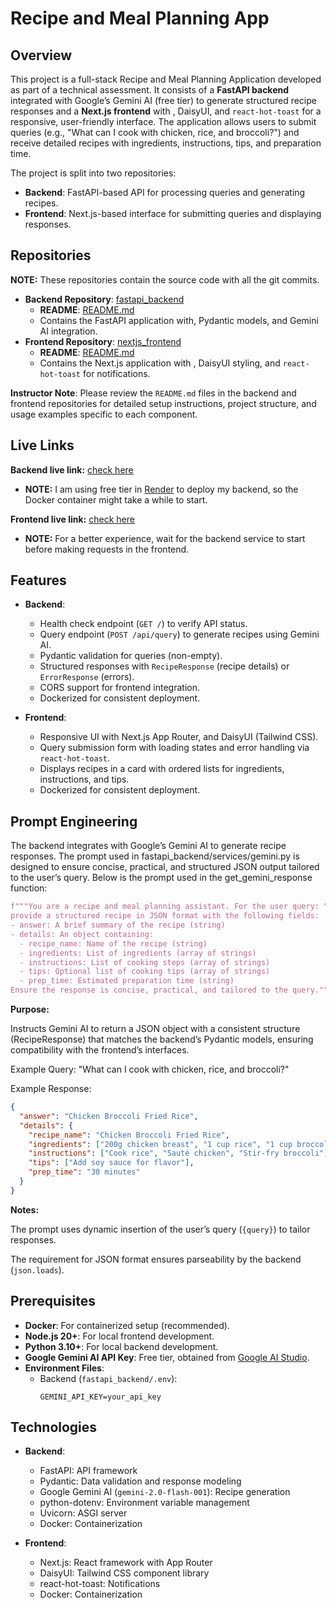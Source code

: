 # Recipe and Meal Planning App

## Overview

This project is a full-stack Recipe and Meal Planning Application developed as part of a technical assessment. It consists of a **FastAPI backend** integrated with Google’s Gemini AI (free tier) to generate structured recipe responses and a **Next.js frontend** with , DaisyUI, and `react-hot-toast` for a responsive, user-friendly interface. The application allows users to submit queries (e.g., "What can I cook with chicken, rice, and broccoli?") and receive detailed recipes with ingredients, instructions, tips, and preparation time.

The project is split into two repositories:

- **Backend**: FastAPI-based API for processing queries and generating recipes.
- **Frontend**: Next.js-based interface for submitting queries and displaying responses.

## Repositories

**NOTE:** These repositories contain the source code with all the git commits.

- **Backend Repository**: [fastapi_backend](https://github.com/LoisaKitakaya/fastapi_backend)
  - **README**: [README.md](https://github.com/LoisaKitakaya/fastapi_backend/blob/main/README.md)
  - Contains the FastAPI application with, Pydantic models, and Gemini AI integration.
- **Frontend Repository**: [nextjs_frontend](https://github.com/LoisaKitakaya/nextjs_frontend)
  - **README**: [README.md](https://github.com/LoisaKitakaya/nextjs_frontend/blob/main/README.md)
  - Contains the Next.js application with , DaisyUI styling, and `react-hot-toast` for notifications.

**Instructor Note**: Please review the `README.md` files in the backend and frontend repositories for detailed setup instructions, project structure, and usage examples specific to each component.

## Live Links

**Backend live link:** [check here](https://fastapi-backend-0mb9.onrender.com/)

- **NOTE:** I am using free tier in [Render](https://render.com/) to deploy my backend, so the Docker container might take a while to start.

**Frontend live link:** [check here](https://nextjs-frontend-ochre.vercel.app/)

- **NOTE:** For a better experience, wait for the backend service to start before making requests in the frontend.

## Features

- **Backend**:

  - Health check endpoint (`GET /`) to verify API status.
  - Query endpoint (`POST /api/query`) to generate recipes using Gemini AI.
  - Pydantic validation for queries (non-empty).
  - Structured responses with `RecipeResponse` (recipe details) or `ErrorResponse` (errors).
  - CORS support for frontend integration.
  - Dockerized for consistent deployment.

- **Frontend**:
  - Responsive UI with Next.js App Router, and DaisyUI (Tailwind CSS).
  - Query submission form with loading states and error handling via `react-hot-toast`.
  - Displays recipes in a card with ordered lists for ingredients, instructions, and tips.
  - Dockerized for consistent deployment.

## Prompt Engineering

The backend integrates with Google’s Gemini AI to generate recipe responses. The prompt used in fastapi_backend/services/gemini.py is designed to ensure concise, practical, and structured JSON output tailored to the user’s query. Below is the prompt used in the get_gemini_response function:

```python
f"""You are a recipe and meal planning assistant. For the user query: "{query}",
provide a structured recipe in JSON format with the following fields:
- answer: A brief summary of the recipe (string)
- details: An object containing:
  - recipe_name: Name of the recipe (string)
  - ingredients: List of ingredients (array of strings)
  - instructions: List of cooking steps (array of strings)
  - tips: Optional list of cooking tips (array of strings)
  - prep_time: Estimated preparation time (string)
Ensure the response is concise, practical, and tailored to the query."""
```

**Purpose:**

Instructs Gemini AI to return a JSON object with a consistent structure (RecipeResponse) that matches the backend’s Pydantic models, ensuring compatibility with the frontend’s interfaces.

Example Query: "What can I cook with chicken, rice, and broccoli?"

Example Response:

```json
{
  "answer": "Chicken Broccoli Fried Rice",
  "details": {
    "recipe_name": "Chicken Broccoli Fried Rice",
    "ingredients": ["200g chicken breast", "1 cup rice", "1 cup broccoli"],
    "instructions": ["Cook rice", "Sauté chicken", "Stir-fry broccoli"],
    "tips": ["Add soy sauce for flavor"],
    "prep_time": "30 minutes"
  }
}
```

**Notes:**

The prompt uses dynamic insertion of the user’s query (`{query}`) to tailor responses.

The requirement for JSON format ensures parseability by the backend (`json.loads`).

## Prerequisites

- **Docker**: For containerized setup (recommended).
- **Node.js 20+**: For local frontend development.
- **Python 3.10+**: For local backend development.
- **Google Gemini AI API Key**: Free tier, obtained from [Google AI Studio](https://aistudio.google.com).
- **Environment Files**:
  - Backend (`fastapi_backend/.env`):
    ```
    GEMINI_API_KEY=your_api_key
    ```

## Technologies

- **Backend**:

  - FastAPI: API framework
  - Pydantic: Data validation and response modeling
  - Google Gemini AI (`gemini-2.0-flash-001`): Recipe generation
  - python-dotenv: Environment variable management
  - Uvicorn: ASGI server
  - Docker: Containerization

- **Frontend**:
  - Next.js: React framework with App Router
  - DaisyUI: Tailwind CSS component library
  - react-hot-toast: Notifications
  - Docker: Containerization
